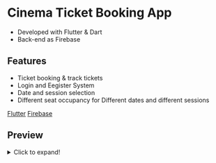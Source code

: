 # Cinema Ticket Booking App

- Developed with Flutter & Dart
- Back-end as Firebase

## Features
- Ticket booking & track tickets
- Login and Eegister System
- Date and session selection
- Different seat occupancy for Different dates and different sessions


[Flutter](https://flutter.dev/docs/cookbook)
[Firebase](https://firebase.google.com)


## Preview
<details>
  <summary>Click to expand!</summary>
  
  ## App Screens
  <img src="https://github.com/cihatfurkaneken/CinemaTickets/blob/master/Screenshots/login.jpg?raw=true" alt="drawing" width="200"/>


    ## Firebase Screens


</details>

